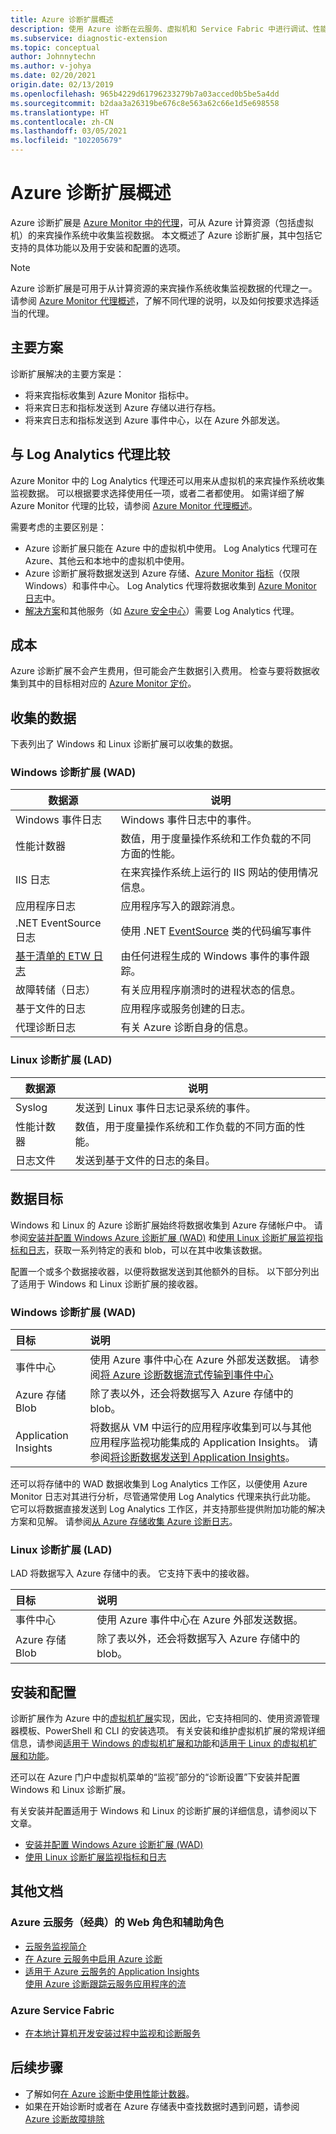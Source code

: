 ```yaml
---
title: Azure 诊断扩展概述
description: 使用 Azure 诊断在云服务、虚拟机和 Service Fabric 中进行调试、性能度量、监视和流量分析
ms.subservice: diagnostic-extension
ms.topic: conceptual
author: Johnnytechn
ms.author: v-johya
ms.date: 02/20/2021
origin.date: 02/13/2019
ms.openlocfilehash: 965b4229d61796233279b7a03acced0b5be5a4dd
ms.sourcegitcommit: b2daa3a26319be676c8e563a62c66e1d5e698558
ms.translationtype: HT
ms.contentlocale: zh-CN
ms.lasthandoff: 03/05/2021
ms.locfileid: "102205679"
---
```

# <a name="azure-diagnostics-extension-overview"></a>Azure 诊断扩展概述
Azure 诊断扩展是 [Azure Monitor 中的代理](../agents/agents-overview.md)，可从 Azure 计算资源（包括虚拟机）的来宾操作系统中收集监视数据。 本文概述了 Azure 诊断扩展，其中包括它支持的具体功能以及用于安装和配置的选项。 

> [!NOTE]
> Azure 诊断扩展是可用于从计算资源的来宾操作系统收集监视数据的代理之一。 请参阅 [Azure Monitor 代理概述](../agents/agents-overview.md)，了解不同代理的说明，以及如何按要求选择适当的代理。

## <a name="primary-scenarios"></a>主要方案
诊断扩展解决的主要方案是：

- 将来宾指标收集到 Azure Monitor 指标中。
- 将来宾日志和指标发送到 Azure 存储以进行存档。
- 将来宾日志和指标发送到 Azure 事件中心，以在 Azure 外部发送。


## <a name="comparison-to-log-analytics-agent"></a>与 Log Analytics 代理比较
Azure Monitor 中的 Log Analytics 代理还可以用来从虚拟机的来宾操作系统收集监视数据。 可以根据要求选择使用任一项，或者二者都使用。 如需详细了解 Azure Monitor 代理的比较，请参阅 [Azure Monitor 代理概述](../agents/agents-overview.md)。 

需要考虑的主要区别是：

- Azure 诊断扩展只能在 Azure 中的虚拟机中使用。 Log Analytics 代理可在 Azure、其他云和本地中的虚拟机中使用。
- Azure 诊断扩展将数据发送到 Azure 存储、[Azure Monitor 指标](../platform/data-platform-metrics.md)（仅限 Windows）和事件中心。 Log Analytics 代理将数据收集到 [Azure Monitor 日志](../platform/data-platform-logs.md)中。
- [解决方案](../monitor-reference.md#insights-and-core-solutions)和其他服务（如 [Azure 安全中心](/security-center/index.yml)）需要 Log Analytics 代理。

## <a name="costs"></a>成本
Azure 诊断扩展不会产生费用，但可能会产生数据引入费用。 检查与要将数据收集到其中的目标相对应的 [Azure Monitor 定价](https://www.azure.cn/pricing/details/monitor/)。

## <a name="data-collected"></a>收集的数据
下表列出了 Windows 和 Linux 诊断扩展可以收集的数据。

### <a name="windows-diagnostics-extension-wad"></a>Windows 诊断扩展 (WAD)

| 数据源 | 说明 |
| --- | --- |
| Windows 事件日志   | Windows 事件日志中的事件。 |
| 性能计数器 | 数值，用于度量操作系统和工作负载的不同方面的性能。 |
| IIS 日志             | 在来宾操作系统上运行的 IIS 网站的使用情况信息。 |
| 应用程序日志     | 应用程序写入的跟踪消息。 |
| .NET EventSource 日志 |使用 .NET [EventSource](https://docs.microsoft.com/dotnet/api/system.diagnostics.tracing.eventsource) 类的代码编写事件 |
| [基于清单的 ETW 日志](https://docs.microsoft.com/windows/desktop/etw/about-event-tracing) |由任何进程生成的 Windows 事件的事件跟踪。 |
| 故障转储（日志）   | 有关应用程序崩溃时的进程状态的信息。 |
| 基于文件的日志    | 应用程序或服务创建的日志。 |
| 代理诊断日志 | 有关 Azure 诊断自身的信息。 |


### <a name="linux-diagnostics-extension-lad"></a>Linux 诊断扩展 (LAD)

| 数据源 | 说明 |
| --- | --- |
| Syslog | 发送到 Linux 事件日志记录系统的事件。   |
| 性能计数器  | 数值，用于度量操作系统和工作负载的不同方面的性能。 |
| 日志文件 | 发送到基于文件的日志的条目。  |

## <a name="data-destinations"></a>数据目标
Windows 和 Linux 的 Azure 诊断扩展始终将数据收集到 Azure 存储帐户中。 请参阅[安装并配置 Windows Azure 诊断扩展 (WAD)](diagnostics-extension-windows-install.md) 和[使用 Linux 诊断扩展监视指标和日志](../../virtual-machines/extensions/diagnostics-linux.md)，获取一系列特定的表和 blob，可以在其中收集该数据。

配置一个或多个数据接收器，以便将数据发送到其他额外的目标。 以下部分列出了适用于 Windows 和 Linux 诊断扩展的接收器。

### <a name="windows-diagnostics-extension-wad"></a>Windows 诊断扩展 (WAD)

| 目标 | 说明 |
|:---|:---|
| 事件中心 | 使用 Azure 事件中心在 Azure 外部发送数据。 请参阅[将 Azure 诊断数据流式传输到事件中心](diagnostics-extension-stream-event-hubs.md) |
| Azure 存储 Blob | 除了表以外，还会将数据写入 Azure 存储中的 blob。 |
| Application Insights | 将数据从 VM 中运行的应用程序收集到可以与其他应用程序监视功能集成的 Application Insights。 请参阅[将诊断数据发送到 Application Insights](diagnostics-extension-to-application-insights.md)。 |

还可以将存储中的 WAD 数据收集到 Log Analytics 工作区，以便使用 Azure Monitor 日志对其进行分析，尽管通常使用 Log Analytics 代理来执行此功能。 它可以将数据直接发送到 Log Analytics 工作区，并支持那些提供附加功能的解决方案和见解。  请参阅[从 Azure 存储收集 Azure 诊断日志](../essentials/diagnostics-extension-logs.md)。 


### <a name="linux-diagnostics-extension-lad"></a>Linux 诊断扩展 (LAD)
LAD 将数据写入 Azure 存储中的表。 它支持下表中的接收器。

| 目标 | 说明 |
|:---|:---|
| 事件中心 | 使用 Azure 事件中心在 Azure 外部发送数据。 |
| Azure 存储 Blob | 除了表以外，还会将数据写入 Azure 存储中的 blob。 |


## <a name="installation-and-configuration"></a>安装和配置
诊断扩展作为 Azure 中的[虚拟机扩展](../../virtual-machines/extensions/overview.md)实现，因此，它支持相同的、使用资源管理器模板、PowerShell 和 CLI 的安装选项。 有关安装和维护虚拟机扩展的常规详细信息，请参阅[适用于 Windows 的虚拟机扩展和功能](../../virtual-machines/extensions/features-windows.md)和[适用于 Linux 的虚拟机扩展和功能](../../virtual-machines/extensions/features-linux.md)。

还可以在 Azure 门户中虚拟机菜单的“监视”部分的“诊断设置”下安装并配置 Windows 和 Linux 诊断扩展。 

有关安装并配置适用于 Windows 和 Linux 的诊断扩展的详细信息，请参阅以下文章。

- [安装并配置 Windows Azure 诊断扩展 (WAD)](diagnostics-extension-windows-install.md)
- [使用 Linux 诊断扩展监视指标和日志](../../virtual-machines/extensions/diagnostics-linux.md)

## <a name="other-documentation"></a>其他文档

###  <a name="azure-cloud-service-classic-web-and-worker-roles"></a>Azure 云服务（经典）的 Web 角色和辅助角色
- [云服务监视简介](../../cloud-services/cloud-services-how-to-monitor.md)
- [在 Azure 云服务中启用 Azure 诊断](../../cloud-services/cloud-services-dotnet-diagnostics.md)
- [适用于 Azure 云服务的 Application Insights](../app/cloudservices.md)<br>[使用 Azure 诊断跟踪云服务应用程序的流](../../cloud-services/cloud-services-dotnet-diagnostics-trace-flow.md) 

### <a name="azure-service-fabric"></a>Azure Service Fabric
- [在本地计算机开发安装过程中监视和诊断服务](../../service-fabric/service-fabric-diagnostics-how-to-monitor-and-diagnose-services-locally.md)

## <a name="next-steps"></a>后续步骤


* 了解如何[在 Azure 诊断中使用性能计数器](../../cloud-services/diagnostics-performance-counters.md)。
* 如果在开始诊断时或者在 Azure 存储表中查找数据时遇到问题，请参阅 [Azure 诊断故障排除](diagnostics-extension-troubleshooting.md)

